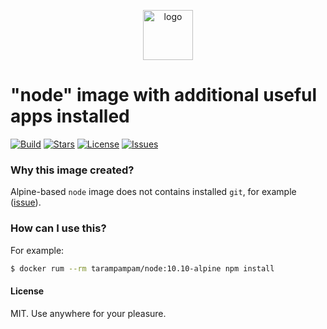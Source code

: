 <p align="center">
  <img alt="logo" src="https://hsto.org/webt/83/nk/0y/83nk0ym623xt8yit1b3pq9tj4cs.png" width="80" />
</p>

# "node" image with additional useful apps installed

[![Build][badge_build]][link_build]
[![Stars][badge_pulls]][link_pulls]
[![License][badge_license]][link_license]
[![Issues][badge_issues]][link_issues]

### Why this image created?

Alpine-based `node` image does not contains installed `git`, for example ([issue][node-586]).

### How can I use this?

For example:

```bash
$ docker rum --rm tarampampam/node:10.10-alpine npm install
```

#### License

MIT. Use anywhere for your pleasure.

[node-586]:https://github.com/nodejs/docker-node/issues/586
[badge_build]:https://img.shields.io/docker/build/tarampampam/node.svg?style=flat-square&maxAge=30
[badge_pulls]:https://img.shields.io/docker/pulls/tarampampam/node.svg?style=flat-square&maxAge=30
[badge_license]:https://img.shields.io/github/license/tarampampam/node-docker.svg?style=flat-square&maxAge=30
[badge_issues]:https://img.shields.io/github/issues/tarampampam/node-docker.svg?style=flat-square&maxAge=30
[link_build]:https://hub.docker.com/r/tarampampam/node/builds/
[link_pulls]:https://hub.docker.com/r/tarampampam/node/
[link_license]:https://github.com/tarampampam/node-docker/blob/master/LICENSE
[link_issues]:https://github.com/tarampampam/node-docker/issues
[docker_hub]:https://hub.docker.com/r/tarampampam/node/
